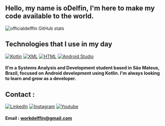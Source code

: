 ## Hello, my name is oDelfin, I'm here to make my code available to the world.

![officialdelffin GitHub stats](https://github-readme-stats.vercel.app/api?username=officialdelffin&show_icons=true&theme=dark)

## Technologies that I use in my day

[![Kotlin](https://img.shields.io/badge/Kotlin-7F52FF.svg?style=for-the-badge&logo=Kotlin&logoColor=white)]()
[![XML](https://img.shields.io/badge/XML-005FAD.svg?style=for-the-badge&logo=XML&logoColor=white)]()
[![HTML](https://img.shields.io/badge/HTML5-E34F26.svg?style=for-the-badge&logo=HTML5&logoColor=white)]()
[![Android Studio](https://img.shields.io/badge/android%20studio-346ac1?style=for-the-badge&logo=android%20studio&logoColor=dark)]()
#### II'm a Systems Analysis and Development student based in São Mateus, Brazil, focused on Android development using Kotlin. I'm always looking to learn and grow as a developer.

## Contact : 

[![LinkedIn](https://img.shields.io/badge/LinkedIn-0077B5?style=for-the-badge&logo=linkedin&logoColor=white)](https://www.linkedin.com/in/lucas-delfino-cordeiro-78043a332/)
[![Instagram](https://img.shields.io/badge/Instagram-FF0069.svg?style=for-the-badge&logo=Instagram&logoColor=white)](https://www.instagram.com/delfinocordeirolucas/)
[![Youtube](https://img.shields.io/badge/YouTube-FF0000.svg?style=for-the-badge&logo=YouTube&logoColor=white)](https://www.youtube.com/@oDelffin)

#### Email : workdelffin@gmail.com



